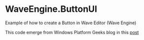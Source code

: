 # WaveEngine.ButtonUI

Example of how to create a Button in Wave Editor (Wave Engine)

This code emerge from Windows Platform Geeks blog in this [post](http://www.nocountryforgeeks.com/crear-un-boton-en-wave-editor-wave-engine/)
